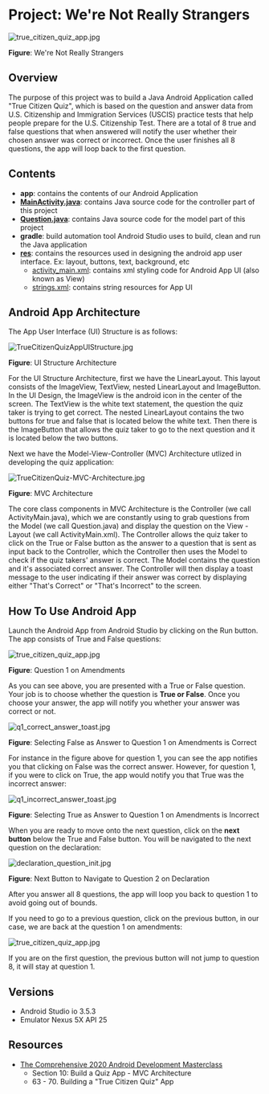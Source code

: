 # Project: We're Not Really Strangers

![true_citizen_quiz_app.jpg](./images/emulator/nexus_5x_api_25/true_citizen_quiz_app.jpg)

**Figure**: We're Not Really Strangers

## Overview

<!-- Description of project and purpose. -->

The purpose of this project was to build a Java Android Application
called "True Citizen Quiz", which is based on the question and answer
data from U.S. Citizenship and Immigration Services (USCIS) practice tests 
that help people prepare for the U.S. Citizenship Test. There are a total
of 8 true and false questions that when answered will notify the user
whether their chosen answer was correct or incorrect. Once the user
finishes all 8 questions, the app will loop back to the first question.

## Contents

<!-- folder tree of project and description of directories used -->

- **app**: contains the contents of our Android Application
- **[MainActivity.java](./app/src/main/java/com/guzmanx/truecitizenquiz/MainActivity.java)**:
contains Java source code for the controller part of this project
- **[Question.java](./app/src/main/java/com/guzmanx/truecitizenquiz/Question.java)**:
contains Java source code for the model part of this project
- **gradle**: build automation tool Android Studio uses to build, clean and run the Java application
- **[res](./app/src/main/res)**: contains the resources used in designing the android app user interface. Ex: layout, buttons, text, background, etc
    - [activity_main.xml](./app/src/main/res/layout/activity_main.xml): contains xml styling code
    for Android App UI (also known as View)
    - [strings.xml](./app/src/main/res/values/strings.xml): contains string resources for App UI

## Android App Architecture

<!-- Architecture of App UI Structure

     Model-View-Controller Architecture
 -->

The App User Interface (UI) Structure is as follows:

![TrueCitizenQuizAppUIStructure.jpg](./images/emulator/nexus_5x_api_25/TrueCitizenQuizAppUIStructure.jpg)

**Figure**: UI Structure Architecture

For the UI Structure Architecture, first we have the LinearLayout. This layout consists of the ImageView, TextView, nested LinearLayout and ImageButton. In the UI Design, the ImageView is the android icon in the center of the screen. The TextView is the white text statement, the question the quiz taker is trying to get correct. The nested LinearLayout contains the two buttons for true and false that is located below the white text. Then there is the ImageButton that allows the quiz taker to go to the next question and it is located below the two buttons.

Next we have the Model-View-Controller (MVC) Architecture utlized in developing the quiz application:

![TrueCitizenQuiz-MVC-Architecture.jpg](./images/emulator/nexus_5x_api_25/TrueCitizenQuiz-MVC-Architecture.jpg)

**Figure**: MVC Architecture

The core class components in MVC Architecture is the Controller (we call ActivityMain.java), which we are constantly using to grab questions from the Model (we call Question.java) and display the question on the View - Layout (we call ActivityMain.xml). The Controller allows the quiz taker to click on the True or False button as the answer to a question that is sent as input back to the Controller, which the Controller then uses the Model to check if the quiz takers' answer is correct. The Model contains the question and it's associated correct answer. The Controller will then display a toast message to the user indicating if their answer was correct by displaying either "That's Correct" or "That's Incorrect" to the screen.

## How To Use Android App

<!-- Instructions on how to interact with android quiz app -->

Launch the Android App from Android Studio by clicking on the Run button. The app consists of True
and False questions:

![true_citizen_quiz_app.jpg](./images/emulator/nexus_5x_api_25/true_citizen_quiz_app.jpg)

**Figure**: Question 1 on Amendments

As you can see above, you are presented with a True or False question. Your job is to choose
whether the question is **True or False**. Once you choose your answer, the app will notify you
whether your answer was correct or not.

![q1_correct_answer_toast.jpg](./images/emulator/nexus_5x_api_25/q1_correct_answer_toast.jpg)

**Figure**: Selecting False as Answer to Question 1 on Amendments is Correct

For instance in the figure above for question 1, you can see the app notifies you that clicking on
False was the correct answer. However, for question 1, if you were to click on True, the app would
notify you that True was the incorrect answer:

![q1_incorrect_answer_toast.jpg](./images/emulator/nexus_5x_api_25/q1_incorrect_answer_toast.jpg)

**Figure**: Selecting True as Answer to Question 1 on Amendments is Incorrect

When you are ready to move onto the next question, click on the **next button** below the True and
False button. You will be navigated to the next question on the declaration:

![declaration_question_init.jpg](./images/emulator/nexus_5x_api_25/declaration_question_init.jpg)

**Figure**: Next Button to Navigate to Question 2 on Declaration

After you answer all 8 questions, the app will loop you back to question 1 to avoid going out of
bounds.

If you need to go to a previous question, click on the previous button, in our case, we are back
at the question 1 on amendments:

![true_citizen_quiz_app.jpg](./images/emulator/nexus_5x_api_25/true_citizen_quiz_app.jpg)

If you are on the first question, the previous button will not jump to question 8, it will stay
at question 1.

## Versions

<!-- Dependencies and their versions used in deploying this android app -->

- Android Studio io 3.5.3
- Emulator Nexus 5X API 25

## Resources

<!-- Links to further reading on resources used in helping to build this app -->

- [The Comprehensive 2020 Android Development Masterclass](https://www.udemy.com/course/android-development-java-android-studio-masterclass/)
    - Section 10: Build a Quiz App - MVC Architecture
    - 63 - 70. Building a "True Citizen Quiz" App